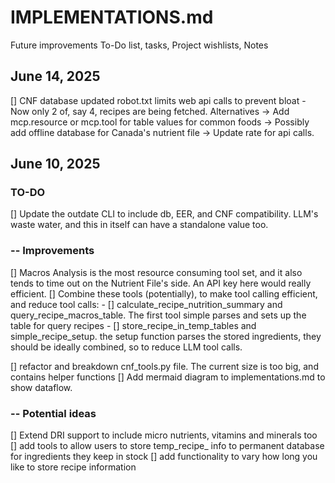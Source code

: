 # IMPLEMENTATIONS.md
Future improvements To-Do list, tasks, Project wishlists, Notes

## June 14, 2025
[] CNF database updated robot.txt limits web api calls to prevent bloat - Now only 2 of, say 4, recipes are being fetched.
    Alternatives
    -> Add mcp.resource or mcp.tool for table values for common foods
    -> Possibly add offline database for Canada's nutrient file
    -> Update rate for api calls.

## June 10, 2025
### TO-DO
[] Update the outdate CLI to include db, EER, and CNF compatibility. LLM's waste water, and this in itself can have a standalone value too.
### -- Improvements
[] Macros Analysis is the most resource consuming tool set, and it also tends to time out on the Nutrient File's side. An API key here would really efficient.
[] Combine these tools (potentially), to make tool calling efficient, and reduce tool calls:
    - [] calculate_recipe_nutrition_summary and query_recipe_macros_table. The first tool simple parses and sets up the table for query recipes
    - [] store_recipe_in_temp_tables and simple_recipe_setup. the setup function parses the stored ingredients, they should be ideally combined, so to reduce LLM tool calls.

[] refactor and breakdown cnf_tools.py file. The current size is too big, and contains helper functions
[] Add mermaid diagram to implementations.md to show dataflow.

### -- Potential ideas
[] Extend DRI support to include micro nutrients, vitamins and minerals too
[] add tools to allow users to store temp_recipe_ info to permanent database for ingredients they keep in stock
[] add functionality to vary how long you like to store recipe information

